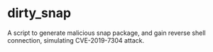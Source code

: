 # dirty_snap

A script to generate malicious snap package, and gain reverse shell connection, simulating CVE-2019-7304 attack.
